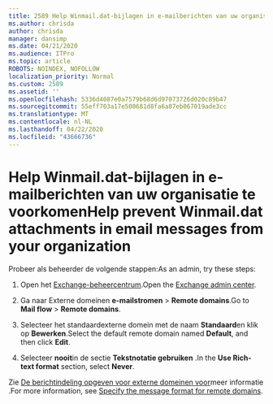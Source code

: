 ```yaml
---
title: 2589 Help Winmail.dat-bijlagen in e-mailberichten van uw organisatie te voorkomen
ms.author: chrisda
author: chrisda
manager: dansimp
ms.date: 04/21/2020
ms.audience: ITPro
ms.topic: article
ROBOTS: NOINDEX, NOFOLLOW
localization_priority: Normal
ms.custom: 2589
ms.assetid: ''
ms.openlocfilehash: 5336d4087e0a7579b68d6d97073726d020c89b47
ms.sourcegitcommit: 55eff703a17e500681d8fa6a87eb067019ade3cc
ms.translationtype: MT
ms.contentlocale: nl-NL
ms.lasthandoff: 04/22/2020
ms.locfileid: "43666736"
---
```

# <a name="help-prevent-winmaildat-attachments-in-email-messages-from-your-organization"></a><span data-ttu-id="09185-102">Help Winmail.dat-bijlagen in e-mailberichten van uw organisatie te voorkomen</span><span class="sxs-lookup"><span data-stu-id="09185-102">Help prevent Winmail.dat attachments in email messages from your organization</span></span>

<span data-ttu-id="09185-103">Probeer als beheerder de volgende stappen:</span><span class="sxs-lookup"><span data-stu-id="09185-103">As an admin, try these steps:</span></span>

1. <span data-ttu-id="09185-104">Open het [Exchange-beheercentrum](https://outlook.office365.com/ecp/).</span><span class="sxs-lookup"><span data-stu-id="09185-104">Open the [Exchange admin center](https://outlook.office365.com/ecp/).</span></span>

2. <span data-ttu-id="09185-105">Ga naar Externe domeinen **e-mailstromen** > **Remote domains**.</span><span class="sxs-lookup"><span data-stu-id="09185-105">Go to **Mail flow** > **Remote domains**.</span></span>

3. <span data-ttu-id="09185-106">Selecteer het standaardexterne domein met de naam **Standaard**en klik op **Bewerken**.</span><span class="sxs-lookup"><span data-stu-id="09185-106">Select the default remote domain named **Default**, and then click **Edit**.</span></span>

4. <span data-ttu-id="09185-107">Selecteer **nooit**in de sectie **Tekstnotatie gebruiken** .</span><span class="sxs-lookup"><span data-stu-id="09185-107">In the **Use Rich-text format** section, select **Never**.</span></span>

<span data-ttu-id="09185-108">Zie [De berichtindeling opgeven voor externe domeinen voor](https://docs.microsoft.com/Exchange/mail-flow-best-practices/remote-domains/remote-domains#specifying-message-format)meer informatie .</span><span class="sxs-lookup"><span data-stu-id="09185-108">For more information, see [Specify the message format for remote domains](https://docs.microsoft.com/Exchange/mail-flow-best-practices/remote-domains/remote-domains#specifying-message-format).</span></span>
